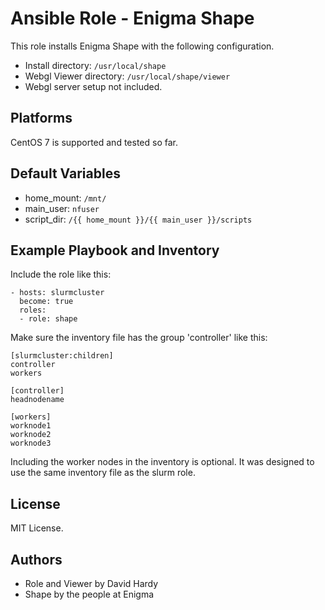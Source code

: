 Ansible Role - Enigma Shape
===========================

This role installs Enigma Shape with the following configuration.

- Install directory: `/usr/local/shape`
- Webgl Viewer directory: `/usr/local/shape/viewer`
- Webgl server setup not included.


Platforms
---------

CentOS 7 is supported and tested so far.


Default Variables
-----------------

- home_mount: `/mnt/`
- main_user: `nfuser`
- script_dir: `/{{ home_mount }}/{{ main_user }}/scripts`


Example Playbook and Inventory
----------------

Include the role like this:

    - hosts: slurmcluster
      become: true
      roles:
      - role: shape

Make sure the inventory file has the group 'controller' like this:

    [slurmcluster:children]
    controller
    workers

    [controller]
    headnodename

    [workers]
    worknode1
    worknode2
    worknode3

Including the worker nodes in the inventory is optional. It was designed to use the same inventory file as the slurm role.

License
-------

MIT License.

Authors
------

- Role and Viewer by David Hardy
- Shape by the people at Enigma
